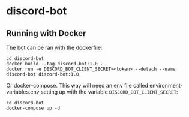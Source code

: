 # discord-bot

## Running with Docker

The bot can be ran with the dockerfile:
```
cd discord-bot
docker build --tag discord-bot:1.0 .
docker run -e DISCORD_BOT_CLIENT_SECRET=<token> --detach --name discord-bot discord-bot:1.0
```

Or docker-compose. This way will need an env file called environment-variables.env setting up with the variable `DISCORD_BOT_CLIENT_SECRET`:
```
cd discord-bot
docker-compose up -d
```